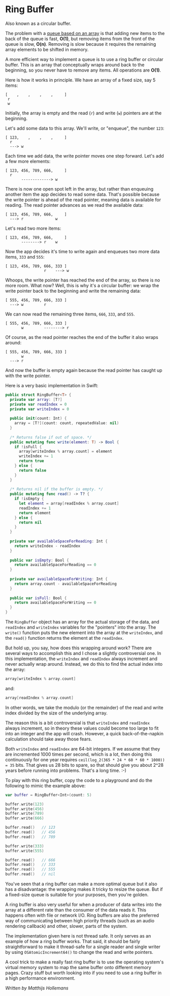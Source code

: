 # Ring Buffer

Also known as a circular buffer.

The problem with a [queue based on an array](../Queue/) is that adding new items to the back of the queue is fast, **O(1)**, but removing items from the front of the queue is slow, **O(n)**. Removing is slow because it requires the remaining array elements to be shifted in memory.

A more efficient way to implement a queue is to use a ring buffer or circular buffer. This is an array that conceptually wraps around back to the beginning, so you never have to remove any items. All operations are **O(1)**.

Here is how it works in principle. We have an array of a fixed size, say 5 items:

	[    ,    ,    ,    ,     ]
	 r
	 w

Initially, the array is empty and the read (`r`) and write (`w`) pointers are at the beginning.

Let's add some data to this array. We'll write, or "enqueue", the number `123`:

	[ 123,    ,    ,    ,     ]
	  r 
	  ---> w

Each time we add data, the write pointer moves one step forward. Let's add a few more elements:

	[ 123, 456, 789, 666,     ]
	  r    
	       -------------> w

There is now one open spot left in the array, but rather than enqueuing another item the app decides to read some data. That's possible because the write pointer is ahead of the read pointer, meaning data is available for reading. The read pointer advances as we read the available data:

	[ 123, 456, 789, 666,     ]
	  ---> r              w

Let's read two more items:

	[ 123, 456, 789, 666,     ]
	       --------> r    w

Now the app decides it's time to write again and enqueues two more data items, `333` and `555`:

	[ 123, 456, 789, 666, 333 ]
	                 r    ---> w

Whoops, the write pointer has reached the end of the array, so there is no more room. What now? Well, this is why it's a circular buffer: we wrap the write pointer back to the beginning and write the remaining data:

	[ 555, 456, 789, 666, 333 ]
	  ---> w         r        

We can now read the remaining three items, `666`, `333`, and `555`. 

	[ 555, 456, 789, 666, 333 ]
	       w         --------> r        

Of course, as the read pointer reaches the end of the buffer it also wraps around:

	[ 555, 456, 789, 666, 333 ]
	       w            
	  ---> r

And now the buffer is empty again because the read pointer has caught up with the write pointer.

Here is a very basic implementation in Swift:

```swift
public struct RingBuffer<T> {
  private var array: [T?]
  private var readIndex = 0
  private var writeIndex = 0
  
  public init(count: Int) {
    array = [T?](count: count, repeatedValue: nil)
  }
  
  /* Returns false if out of space. */
  public mutating func write(element: T) -> Bool {
    if !isFull {
      array[writeIndex % array.count] = element
      writeIndex += 1
      return true
    } else {
      return false
    }
  }
  
  /* Returns nil if the buffer is empty. */
  public mutating func read() -> T? {
    if !isEmpty {
      let element = array[readIndex % array.count]
      readIndex += 1
      return element
    } else {
      return nil
    }
  }
  
  private var availableSpaceForReading: Int {
    return writeIndex - readIndex
  }
  
  public var isEmpty: Bool {
    return availableSpaceForReading == 0
  }
  
  private var availableSpaceForWriting: Int {
    return array.count - availableSpaceForReading
  }
  
  public var isFull: Bool {
    return availableSpaceForWriting == 0
  }
}
```

The `RingBuffer` object has an array for the actual storage of the data, and `readIndex` and `writeIndex` variables for the "pointers" into the array. The `write()` function puts the new element into the array at the `writeIndex`, and the `read()` function returns the element at the `readIndex`.

But hold up, you say, how does this wrapping around work? There are several ways to accomplish this and I chose a slightly controversial one. In this implementation, the `writeIndex` and `readIndex` always increment and never actually wrap around. Instead, we do this to find the actual index into the array:

```swift
array[writeIndex % array.count]
```

and:

```swift
array[readIndex % array.count]
```

In other words, we take the modulo (or the remainder) of the read and write index divided by the size of the underlying array.

The reason this is a bit controversial is that `writeIndex` and `readIndex` always increment, so in theory these values could become too large to fit into an integer and the app will crash. However, a quick back-of-the-napkin calculation should take away those fears.

Both `writeIndex` and `readIndex` are 64-bit integers. If we assume that they are incremented 1000 times per second, which is a lot, then doing this continuously for one year requires `ceil(log_2(365 * 24 * 60 * 60 * 1000)) = 35` bits. That gives us 28 bits to spare, so that should give you about 2^28 years before running into problems. That's a long time. :-)
  
To play with this ring buffer, copy the code to a playground and do the following to mimic the example above:

```swift
var buffer = RingBuffer<Int>(count: 5)

buffer.write(123)
buffer.write(456)
buffer.write(789)
buffer.write(666)

buffer.read()   // 123
buffer.read()   // 456
buffer.read()   // 789

buffer.write(333)
buffer.write(555)

buffer.read()   // 666
buffer.read()   // 333
buffer.read()   // 555
buffer.read()   // nil
```

You've seen that a ring buffer can make a more optimal queue but it also has a disadvantage: the wrapping makes it tricky to resize the queue. But if a fixed-size queue is suitable for your purposes, then you're golden.

A ring buffer is also very useful for when a producer of data writes into the array at a different rate than the consumer of the data reads it. This happens often with file or network I/O. Ring buffers are also the preferred way of communicating between high priority threads (such as an audio rendering callback) and other, slower, parts of the system.

The implementation given here is not thread safe. It only serves as an example of how a ring buffer works. That said, it should be fairly straightforward to make it thread-safe for a single reader and single writer by using `OSAtomicIncrement64()` to change the read and write pointers.

A cool trick to make a really fast ring buffer is to use the operating system's virtual memory system to map the same buffer onto different memory pages. Crazy stuff but worth looking into if you need to use a ring buffer in a high performance environment.

*Written by Matthijs Hollemans*
